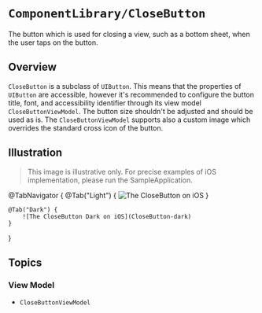 # ``ComponentLibrary/CloseButton``

The button which is used for closing a view, such as a bottom sheet, when the user taps on the button.

## Overview

`CloseButton` is a subclass of `UIButton`. This means that the properties of `UIButton` are accessible, however it's recommended to configure the button title, font, and accessibility identifier through its view model ``CloseButtonViewModel``. The button size shouldn't be adjusted and should be used as is.
The ``CloseButtonViewModel`` supports also a custom image which overrides the standard cross icon of the button.

## Illustration

> This image is illustrative only. For precise examples of iOS implementation, please run the SampleApplication.

@TabNavigator {
    @Tab("Light") {
        ![The CloseButton on iOS](CloseButton)
    }
    
    @Tab("Dark") {
        ![The CloseButton Dark on iOS](CloseButton-dark)
    }
}

## Topics

### View Model

- ``CloseButtonViewModel``
